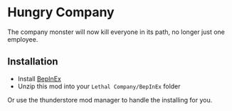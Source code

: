 # Hungry Company
The company monster will now kill everyone in its path, no longer just one employee.

## Installation

- Install [BepInEx](https://thunderstore.io/c/lethal-company/p/BepInEx/BepInExPack/)
- Unzip this mod into your `Lethal Company/BepInEx` folder
  
Or use the thunderstore mod manager to handle the installing for you.
